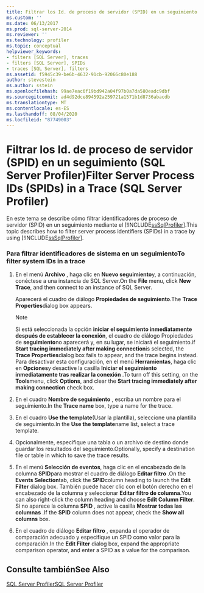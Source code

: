 ```yaml
---
title: Filtrar los Id. de proceso de servidor (SPID) en un seguimiento (SQL Server Profiler) | Microsoft Docs
ms.custom: ''
ms.date: 06/13/2017
ms.prod: sql-server-2014
ms.reviewer: ''
ms.technology: profiler
ms.topic: conceptual
helpviewer_keywords:
- filters [SQL Server], traces
- filters [SQL Server], SPIDs
- traces [SQL Server], filters
ms.assetid: f5945c39-be6b-4632-91cb-92066c80e188
author: stevestein
ms.author: sstein
ms.openlocfilehash: 99ae7eac6f19bd942a04f97b0a7da580eadc9dbf
ms.sourcegitcommit: ad4d92dce894592a259721a1571b1d8736abacdb
ms.translationtype: MT
ms.contentlocale: es-ES
ms.lasthandoff: 08/04/2020
ms.locfileid: "87749003"
---
```

# <a name="filter-server-process-ids-spids-in-a-trace-sql-server-profiler"></a><span data-ttu-id="fd797-102">Filtrar los Id. de proceso de servidor (SPID) en un seguimiento (SQL Server Profiler)</span><span class="sxs-lookup"><span data-stu-id="fd797-102">Filter Server Process IDs (SPIDs) in a Trace (SQL Server Profiler)</span></span>
  <span data-ttu-id="fd797-103">En este tema se describe cómo filtrar identificadores de proceso de servidor (SPID) en un seguimiento mediante el [!INCLUDE[ssSqlProfiler](../../includes/sssqlprofiler-md.md)].</span><span class="sxs-lookup"><span data-stu-id="fd797-103">This topic describes how to filter server process identifiers (SPIDs) in a trace by using [!INCLUDE[ssSqlProfiler](../../includes/sssqlprofiler-md.md)].</span></span>  
  
### <a name="to-filter-system-ids-in-a-trace"></a><span data-ttu-id="fd797-104">Para filtrar identificadores de sistema en un seguimiento</span><span class="sxs-lookup"><span data-stu-id="fd797-104">To filter system IDs in a trace</span></span>  
  
1.  <span data-ttu-id="fd797-105">En el menú **Archivo** , haga clic en **Nuevo seguimiento**y, a continuación, conéctese a una instancia de SQL Server.</span><span class="sxs-lookup"><span data-stu-id="fd797-105">On the **File** menu, click **New Trace**, and then connect to an instance of SQL Server.</span></span>  
  
     <span data-ttu-id="fd797-106">Aparecerá el cuadro de diálogo **Propiedades de seguimiento**.</span><span class="sxs-lookup"><span data-stu-id="fd797-106">The **Trace Properties**dialog box appears.</span></span>  
  
    > [!NOTE]  
    >  <span data-ttu-id="fd797-107">Si está seleccionada la opción **iniciar el seguimiento inmediatamente después de establecer la conexión**, el cuadro de diálogo Propiedades de **seguimiento**no aparecerá y, en su lugar, se iniciará el seguimiento.</span><span class="sxs-lookup"><span data-stu-id="fd797-107">if **Start tracing immediately after making connection**is selected, the **Trace Properties**dialog box fails to appear, and the trace begins instead.</span></span> <span data-ttu-id="fd797-108">Para desactivar esta configuración, en el menú **Herramientas**, haga clic en **Opciones**y desactive la casilla **Iniciar el seguimiento inmediatamente tras realizar la conexión** .</span><span class="sxs-lookup"><span data-stu-id="fd797-108">To turn off this setting, on the **Tools**menu, click **Options**, and clear the **Start tracing immediately after making connection** check box.</span></span>  
  
2.  <span data-ttu-id="fd797-109">En el cuadro **Nombre de seguimiento** , escriba un nombre para el seguimiento.</span><span class="sxs-lookup"><span data-stu-id="fd797-109">In the **Trace name** box, type a name for the trace.</span></span>  
  
3.  <span data-ttu-id="fd797-110">En el cuadro **Use the template**(Usar la plantilla), seleccione una plantilla de seguimiento.</span><span class="sxs-lookup"><span data-stu-id="fd797-110">In the **Use the template**name list, select a trace template.</span></span>  
  
4.  <span data-ttu-id="fd797-111">Opcionalmente, especifique una tabla o un archivo de destino donde guardar los resultados del seguimiento.</span><span class="sxs-lookup"><span data-stu-id="fd797-111">Optionally, specify a destination file or table in which to save the trace results.</span></span>  
  
5.  <span data-ttu-id="fd797-112">En el menú **Selección de eventos**, haga clic en el encabezado de la columna **SPID**para mostrar el cuadro de diálogo **Editar filtro** .</span><span class="sxs-lookup"><span data-stu-id="fd797-112">On the **Events Selection**tab, click the **SPID**column heading to launch the **Edit Filter** dialog box.</span></span> <span data-ttu-id="fd797-113">También puede hacer clic con el botón derecho en el encabezado de la columna y seleccionar **Editar filtro de columna**.</span><span class="sxs-lookup"><span data-stu-id="fd797-113">You can also right-click the column heading and choose **Edit Column Filter**.</span></span> <span data-ttu-id="fd797-114">Si no aparece la columna **SPID** , active la casilla **Mostrar todas las columnas** .</span><span class="sxs-lookup"><span data-stu-id="fd797-114">If the **SPID** column does not appear, check the **Show all columns** box.</span></span>  
  
6.  <span data-ttu-id="fd797-115">En el cuadro de diálogo **Editar filtro** , expanda el operador de comparación adecuado y especifique un SPID como valor para la comparación.</span><span class="sxs-lookup"><span data-stu-id="fd797-115">In the **Edit Filter** dialog box, expand the appropriate comparison operator, and enter a SPID as a value for the comparison.</span></span>  
  
## <a name="see-also"></a><span data-ttu-id="fd797-116">Consulte también</span><span class="sxs-lookup"><span data-stu-id="fd797-116">See Also</span></span>  
 [<span data-ttu-id="fd797-117">SQL Server Profiler</span><span class="sxs-lookup"><span data-stu-id="fd797-117">SQL Server Profiler</span></span>](sql-server-profiler.md)  
  
  
